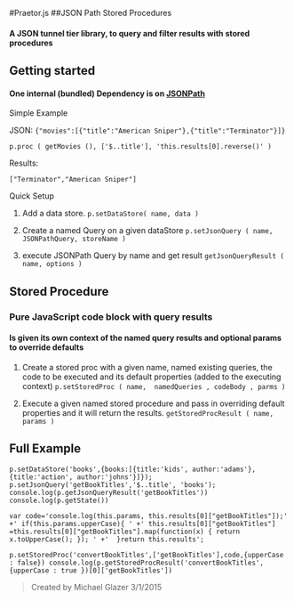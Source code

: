 #Praetor.js 
##JSON Path Stored Procedures
#### A JSON tunnel tier library, to query and filter results with stored procedures

## Getting started

#### One internal (bundled) Dependency is on [JSONPath](https://code.google.com/p/json-path/)

Simple Example

JSON:
  `{"movies":[{"title":"American Sniper"},{"title":"Terminator"}]}`

`p.proc (
  getMovies (),
  ['$..title'],
  'this.results[0].reverse()'
)`

Results:

  `["Terminator","American Sniper"]`

Quick Setup
1. Add a data store.
`p.setDataStore( name, data )`

2. Create a named Query on a given dataStore
`p.setJsonQuery ( name, JSONPathQuery, storeName )`

3. execute JSONPath Query by name and get result
`getJsonQueryResult ( name, options )`

## Stored Procedure

### Pure JavaScript code block with query results
#### Is given its own context of the named query results and optional params to override defaults

1. Create a stored proc with a given name, named existing queries, the code to be executed and its default properties (added to the executing context)
`p.setStoredProc ( name,  namedQueries , codeBody , parms )` 

2. Execute a given named stored procedure and pass in overriding default properties and it will return the results.
`getStoredProcResult ( name, params )`


## Full Example

`p.setDataStore('books',{books:[{title:'kids', author:'adams'},{title:'action', author:'johns'}]});
p.setJsonQuery('getBookTitles','$..title', 'books');
console.log(p.getJsonQueryResult('getBookTitles'))
console.log(p.getState())`

`var code='console.log(this.params, this.results[0]["getBookTitles"]);'
+' if(this.params.upperCase){ '
+' this.results[0]["getBookTitles"] =this.results[0]["getBookTitles"].map(function(x) { return x.toUpperCase(); }); '
+'  }return this.results';`

`p.setStoredProc('convertBookTitles',['getBookTitles'],code,{upperCase : false})
console.log(p.getStoredProcResult('convertBookTitles', {upperCase : true })[0]['getBookTitles'])`

> Created by Michael Glazer 3/1/2015
